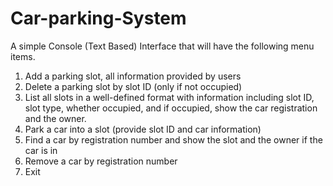 # Car-parking-System
A simple Console (Text Based) Interface that will have the following menu items.

1.	Add a parking slot, all information provided by users
2.	Delete a parking slot by slot ID (only if not occupied)
3.	List all slots in a well-defined format with information including slot ID, slot type, whether occupied, and if occupied, show the car registration and the owner.
4.	Park a car into a slot (provide slot ID and car information)
5.	Find a car by registration number and show the slot and the owner if the car is in
6.	Remove a car by registration number
7.	Exit
